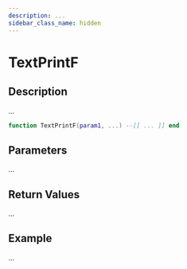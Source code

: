 ```yaml
---
description: ...
sidebar_class_name: hidden
---
```


# TextPrintF

## Description

...

```lua
function TextPrintF(param1, ...) --[[ ... ]] end
```

## Parameters

...

## Return Values

...

## Example

...

